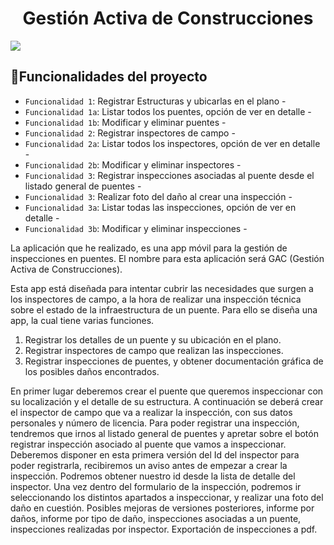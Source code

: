 <h1 align="center"> Gestión Activa de Construcciones </h1>

 <p align="left">
   <img src="https://img.shields.io/badge/STATUS-EN%20DESAROLLO-green">
   </p>
   
  ## :hammer:Funcionalidades del proyecto

- `Funcionalidad 1`: Registrar Estructuras y ubicarlas en el plano - 
- `Funcionalidad 1a`: Listar todos los puentes, opción de ver en detalle - 
- `Funcionalidad 1b`: Modificar y eliminar puentes - 
- `Funcionalidad 2`: Registrar inspectores de campo - 
- `Funcionalidad 2a`: Listar todos los inspectores, opción de ver en detalle - 
- `Funcionalidad 2b`: Modificar y eliminar inspectores - 
- `Funcionalidad 3`: Registrar inspecciones asociadas al puente desde el listado general de puentes - 
- `Funcionalidad 3`: Realizar foto del daño al crear una inspección -
- `Funcionalidad 3a`: Listar todas las inspecciones, opción de ver en detalle - 
- `Funcionalidad 3b`: Modificar y eliminar inspecciones - 

La aplicación que he realizado, es una app móvil para la gestión de inspecciones en puentes.
El nombre para esta aplicación será GAC (Gestión Activa de Construcciones).

Esta app está diseñada para intentar cubrir las necesidades que surgen a los inspectores de campo, a la hora de realizar una inspección técnica sobre el estado de la infraestructura de un puente.
Para ello se diseña una app, la cual tiene varias funciones. 

1. Registrar los detalles de un puente y su ubicación en el plano.
2. Registrar inspectores de campo que realizan las inspecciones.
3. Registrar inspecciones de puentes, y obtener documentación gráfica de los posibles daños encontrados.

En primer lugar deberemos crear el puente que queremos inspeccionar con su localización y el detalle de su estructura. 
A continuación se deberá crear el inspector de campo que va a realizar la inspección, con sus datos personales y número de licencia.
Para poder registrar una inspección, tendremos que irnos al listado general de puentes y apretar sobre el botón registrar inspección asociado al puente que vamos a inspeccionar.
Deberemos disponer en esta primera versión del Id del inspector para poder registrarla, recibiremos un aviso antes de empezar a crear la inspección. Podremos obtener nuestro id desde la lista de detalle del inspector.
Una vez dentro del formulario de la inspección, podremos ir seleccionando los distintos apartados a inspeccionar, y realizar una foto del daño en cuestión.
Posibles mejoras de versiones posteriores, informe por daños, informe por tipo de daño, inspecciones asociadas a un puente, inspecciones realizadas por inspector.
Exportación de inspecciones a pdf.
